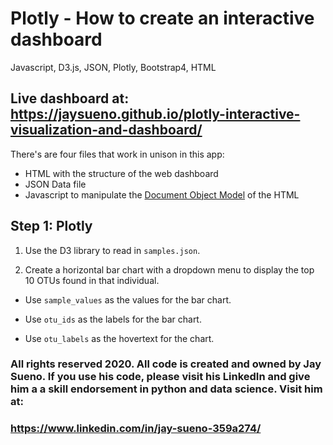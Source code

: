 # Plotly - How to create an interactive dashboard
Javascript, D3.js, JSON, Plotly, Bootstrap4, HTML

## Live dashboard at: https://jaysueno.github.io/plotly-interactive-visualization-and-dashboard/

There's are four files that work in unison in this app: 
* HTML with the structure of the web dashboard 
* JSON Data file
* Javascript to manipulate the [Document Object Model](https://www.w3.org/TR/REC-DOM-Level-1/introduction.html) of the HTML

## Step 1: Plotly

1. Use the D3 library to read in `samples.json`.

2. Create a horizontal bar chart with a dropdown menu to display the top 10 OTUs found in that individual.

* Use `sample_values` as the values for the bar chart.

* Use `otu_ids` as the labels for the bar chart.

* Use `otu_labels` as the hovertext for the chart.


### All rights reserved 2020. All code is created and owned by Jay Sueno. If you use his code, please visit his LinkedIn and give him a a skill endorsement in python and data science. Visit him at:

### https://www.linkedin.com/in/jay-sueno-359a274/